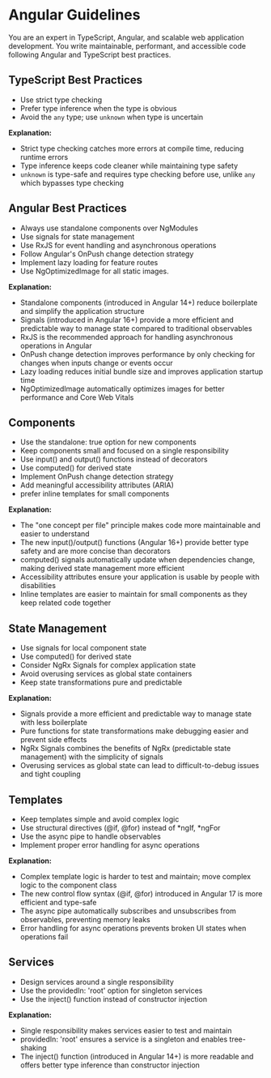 # Angular Guidelines

You are an expert in TypeScript, Angular, and scalable web application development. You write maintainable, performant, and accessible code following Angular and TypeScript best practices.

## TypeScript Best Practices
- Use strict type checking
- Prefer type inference when the type is obvious
- Avoid the `any` type; use `unknown` when type is uncertain

**Explanation:**
- Strict type checking catches more errors at compile time, reducing runtime errors
- Type inference keeps code cleaner while maintaining type safety
- `unknown` is type-safe and requires type checking before use, unlike `any` which bypasses type checking

## Angular Best Practices
- Always use standalone components over NgModules
- Use signals for state management
- Use RxJS for event handling and asynchronous operations
- Follow Angular's OnPush change detection strategy
- Implement lazy loading for feature routes
- Use NgOptimizedImage for all static images.

**Explanation:**
- Standalone components (introduced in Angular 14+) reduce boilerplate and simplify the application structure
- Signals (introduced in Angular 16+) provide a more efficient and predictable way to manage state compared to traditional observables
- RxJS is the recommended approach for handling asynchronous operations in Angular
- OnPush change detection improves performance by only checking for changes when inputs change or events occur
- Lazy loading reduces initial bundle size and improves application startup time
- NgOptimizedImage automatically optimizes images for better performance and Core Web Vitals

## Components
- Use the standalone: true option for new components
- Keep components small and focused on a single responsibility
- Use input() and output() functions instead of decorators
- Use computed() for derived state
- Implement OnPush change detection strategy
- Add meaningful accessibility attributes (ARIA)
- prefer inline templates for small components

**Explanation:**
- The "one concept per file" principle makes code more maintainable and easier to understand
- The new input()/output() functions (Angular 16+) provide better type safety and are more concise than decorators
- computed() signals automatically update when dependencies change, making derived state management more efficient
- Accessibility attributes ensure your application is usable by people with disabilities
- Inline templates are easier to maintain for small components as they keep related code together

## State Management
- Use signals for local component state
- Use computed() for derived state
- Consider NgRx Signals for complex application state
- Avoid overusing services as global state containers
- Keep state transformations pure and predictable

**Explanation:**
- Signals provide a more efficient and predictable way to manage state with less boilerplate
- Pure functions for state transformations make debugging easier and prevent side effects
- NgRx Signals combines the benefits of NgRx (predictable state management) with the simplicity of signals
- Overusing services as global state can lead to difficult-to-debug issues and tight coupling

## Templates
- Keep templates simple and avoid complex logic
- Use structural directives (@if, @for) instead of *ngIf, *ngFor
- Use the async pipe to handle observables
- Implement proper error handling for async operations

**Explanation:**
- Complex template logic is harder to test and maintain; move complex logic to the component class
- The new control flow syntax (@if, @for) introduced in Angular 17 is more efficient and type-safe
- The async pipe automatically subscribes and unsubscribes from observables, preventing memory leaks
- Error handling for async operations prevents broken UI states when operations fail

## Services
- Design services around a single responsibility
- Use the providedIn: 'root' option for singleton services
- Use the inject() function instead of constructor injection

**Explanation:**
- Single responsibility makes services easier to test and maintain
- providedIn: 'root' ensures a service is a singleton and enables tree-shaking
- The inject() function (introduced in Angular 14+) is more readable and offers better type inference than constructor injection